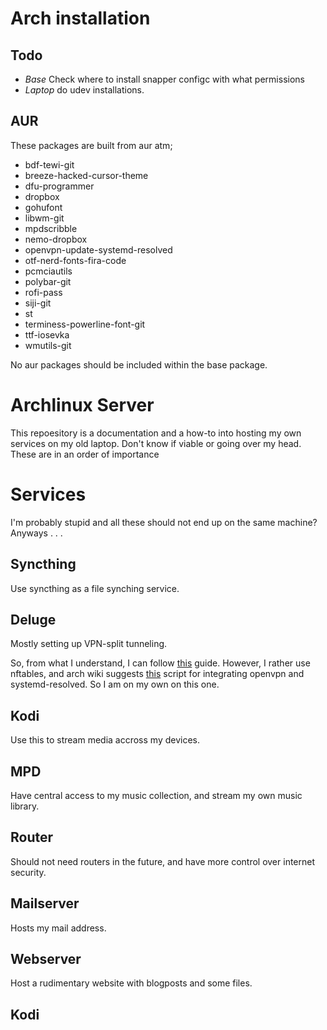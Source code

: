 # Arch installation

## Todo

* *Base* Check where to install snapper configc with what permissions
* *Laptop* do udev installations.

## AUR
These packages are built from aur atm;

* bdf-tewi-git
* breeze-hacked-cursor-theme
* dfu-programmer
* dropbox
* gohufont
* libwm-git
* mpdscribble
* nemo-dropbox
* openvpn-update-systemd-resolved
* otf-nerd-fonts-fira-code
* pcmciautils
* polybar-git
* rofi-pass
* siji-git
* st
* terminess-powerline-font-git
* ttf-iosevka
* wmutils-git

No aur packages should be included within the base package.

# Archlinux Server

This repoesitory is a documentation and a how-to into hosting my own services on my old laptop. Don't know if viable or going over my head. These are in an order of importance

# Services
I'm probably stupid and all these should not end up on the same machine? Anyways . . .

## Syncthing
Use syncthing as a file synching service.

## Deluge
Mostly setting up VPN-split tunneling.

So, from what I understand, I can follow [this](https://www.htpcguides.com/force-torrent-traffic-vpn-split-tunnel-debian-8-ubuntu-16-04/) guide. However, I rather use nftables, and arch wiki suggests [this](https://github.com/jonathanio/update-systemd-resolved) script for integrating openvpn and systemd-resolved. So I am on my own on this one.

## Kodi
Use this to stream media accross my devices.

## MPD
Have central access to my music collection, and stream my own music library.

## Router
Should not need routers in the future, and have more control over internet security.

## Mailserver
Hosts my mail address.

## Webserver
Host a rudimentary website with blogposts and some files.

## Kodi
